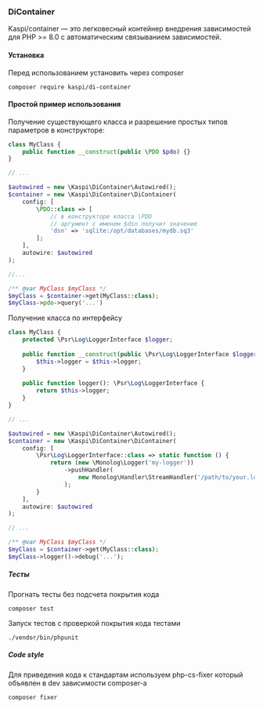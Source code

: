 ### DiContainer

Kaspi/container — это легковесный контейнер внедрения зависимостей для PHP >= 8.0 с автоматическим связыванием зависимостей.

#### Установка

Перед использованием установить через composer

```shell
composer require kaspi/di-container
```

#### Простой пример использования
Получение существующего класса и разрешение простых типов параметров в конструкторе:
```php
class MyClass {
    public function __construct(public \PDO $pdo) {}
}

// ...

$autowired = new \Kaspi\DiContainer\Autowired();
$container = new \Kaspi\DiContainer\DiContainer(
    config: [
        \PDO::class => [
            // в конструкторе класса \PDO
            // аргумент с именем $dsn получит значение
            'dsn' => 'sqlite:/opt/databases/mydb.sq3'
        ];
    ],
    autowire: $autowired
);

//...

/** @var MyClass $myClass */
$myClass = $container->get(MyClass::class);
$myClass->pdo->query('...')
```
Получение класса по интерфейсу
```php
class MyClass {
    protected \Psr\Log\LoggerInterface $logger;
    
    public function __construct(public \Psr\Log\LoggerInterface $logger) {
        $this->logger = $this->logger;
    }
    
    public function logger(): \Psr\Log\LoggerInterface {
        return $this->logger;
    }
}

// ...

$autowired = new \Kaspi\DiContainer\Autowired();
$container = new \Kaspi\DiContainer\DiContainer(
    config: [
        \Psr\Log\LoggerInterface::class => static function () {
            return (new \Monolog\Logger('my-logger'))
                ->pushHandler(
                    new Monolog\Handler\StreamHandler('/path/to/your.log', \Monolog\Level::Warning)
                );
        }
    ],
    autowire: $autowired
);

// ...

/** @var MyClass $myClass */
$myClass = $container->get(MyClass::class);
$myClass->logger()->debug('...');
```
##### Тесты
Прогнать тесты без подсчета покрытия кода
```shell
composer test
```
Запуск тестов с проверкой покрытия кода тестами
```shell
./vendor/bin/phpunit
```

##### Code style
Для приведения кода к стандартам используем php-cs-fixer который объявлен 
в dev зависимости composer-а

```shell
composer fixer
``` 
